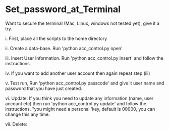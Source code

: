 # Set_password_at_Terminal
Want to secure the terminal (Mac, Linux, windows not tested yet), give it a try. 

i. First, place all the scripts to the home directory

ii. Create a data-base. Run 'python acc_control.py open'

iii. Insert User Information. Run 'python acc_control.py insert' and follow the instructions

iv. If you want to add another user account then again repeat step (iii)

v. Test run, Run 'python acc_control.py passcode' and give it user name and password that you have just created.

vi. Update: If you think you need to update any information (name, user account etc) then run 'python acc_control.py update' and follow the instructions. "you might need a personal 'key, default is 00000, you can change this any time.

vii. Delete: 
